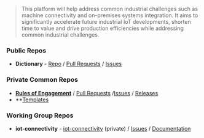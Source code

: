  > This platform will help address common industrial challenges such as machine connectivity and on-premises systems integration. It aims to significantly accelerate future industrial IoT developments, shorten time to value and drive production efficiencies while addressing common industrial challenges.
 
### Public Repos
 * **Dictionary** -
 [Repo]() / [Pull Requests]() / [Issues]() 
 
### Private Common Repos
 * **[Rules of Engagement](https://github.com/OpenManufacturingPlatform/rules-of-engagement)** / [Pull Requests]() /[Issues](https://github.com/OpenManufacturingPlatform/rules-of-engagement/issues) / [Releases](https://github.com/OpenManufacturingPlatform/rules-of-engagement/releases)
 * **[Templates](https://github.com/OpenManufacturingPlatform/templates) 
 
### Working Group Repos
 * **iot-connectivity** -
 [iot-connectivity]() (private) / [Issues]() / [Documentation]()
 
 
  
 
